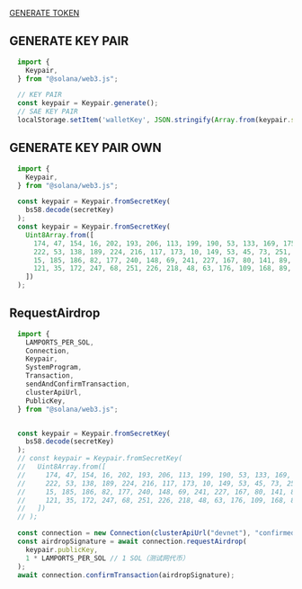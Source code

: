 <!-- - [@vitejs/plugin-react](https://github.com/vitejs/vite-plugin-react/blob/main/packages/plugin-react/README.md) uses [Babel](https://babeljs.io/) for Fast Refresh


## Expanding the ESLint configuration

If you are developing a production application, we recommend updating the configuration to enable type aware lint rules:

- Configure the top-level `parserOptions` property like this:

```js
export default tseslint.config({
  languageOptions: {
    // other options...
    parserOptions: {
      project: ['./tsconfig.node.json', './tsconfig.app.json'],
      tsconfigRootDir: import.meta.dirname,
    },
  },
})
``` -->


[GENERATE TOKEN](https://chat.deepseek.com/a/chat/s/5d319153-f66c-4187-9aab-afbb41398db6)

## GENERATE KEY PAIR
```js
  import {
    Keypair,
  } from "@solana/web3.js";

  // KEY PAIR
  const keypair = Keypair.generate();
  // SAE KEY PAIR
  localStorage.setItem('walletKey', JSON.stringify(Array.from(keypair.secretKey)));
```

## GENERATE KEY PAIR OWN
```js
  import {
    Keypair,
  } from "@solana/web3.js";

  const keypair = Keypair.fromSecretKey(
    bs58.decode(secretKey)
  );
  const keypair = Keypair.fromSecretKey(
    Uint8Array.from([
      174, 47, 154, 16, 202, 193, 206, 113, 199, 190, 53, 133, 169, 175, 31, 56,
      222, 53, 138, 189, 224, 216, 117, 173, 10, 149, 53, 45, 73, 251, 237, 246,
      15, 185, 186, 82, 177, 240, 148, 69, 241, 227, 167, 80, 141, 89, 240, 121,
      121, 35, 172, 247, 68, 251, 226, 218, 48, 63, 176, 109, 168, 89, 238, 135,
    ])
  );
```


## RequestAirdrop

```js
  import {
    LAMPORTS_PER_SOL,
    Connection,
    Keypair,
    SystemProgram,
    Transaction,
    sendAndConfirmTransaction,
    clusterApiUrl,
    PublicKey,
  } from "@solana/web3.js";


  const keypair = Keypair.fromSecretKey(
    bs58.decode(secretKey)
  );
  // const keypair = Keypair.fromSecretKey(
  //   Uint8Array.from([
  //     174, 47, 154, 16, 202, 193, 206, 113, 199, 190, 53, 133, 169, 175, 31, 56,
  //     222, 53, 138, 189, 224, 216, 117, 173, 10, 149, 53, 45, 73, 251, 237, 246,
  //     15, 185, 186, 82, 177, 240, 148, 69, 241, 227, 167, 80, 141, 89, 240, 121,
  //     121, 35, 172, 247, 68, 251, 226, 218, 48, 63, 176, 109, 168, 89, 238, 135,
  //   ])
  // );

  const connection = new Connection(clusterApiUrl("devnet"), "confirmed");
  const airdropSignature = await connection.requestAirdrop(
    keypair.publicKey,
    1 * LAMPORTS_PER_SOL // 1 SOL（测试网代币）
  );
  await connection.confirmTransaction(airdropSignature);
```
